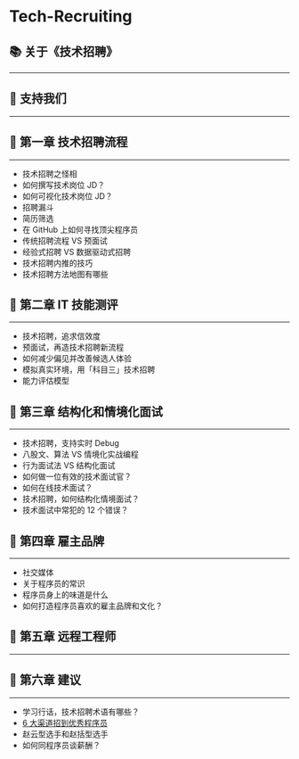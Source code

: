 # Tech-Recruiting

## 📚 关于《技术招聘》
---


## 🧧 支持我们
---



## 📌 第一章 技术招聘流程
---



-  技术招聘之怪相
-  如何撰写技术岗位 JD？
-  如何可视化技术岗位 JD？
-  招聘漏斗
-  简历筛选
-  在 GitHub 上如何寻找顶尖程序员
-  传统招聘流程 VS 预面试
-  经验式招聘 VS 数据驱动式招聘
-  技术招聘内推的技巧
-  技术招聘方法地图有哪些

## 📌 第二章 IT 技能测评
---

-  技术招聘，追求信效度
-  预面试，再造技术招聘新流程
-  如何减少偏见并改善候选人体验
-  模拟真实环境，用「科目三」技术招聘
-  能力评估模型

## 📌 第三章 结构化和情境化面试
---

-  技术招聘，支持实时 Debug
-  八股文、算法 VS 情境化实战编程
-  行为面试法 VS 结构化面试
-  如何做一位有效的技术面试官？
-  如何在线技术面试？
-  技术招聘，如何结构化情境面试？
-  技术面试中常犯的 12 个错误？

## 📌 第四章 雇主品牌
---

-  社交媒体
-  关于程序员的常识
-  程序员身上的味道是什么
-  如何打造程序员喜欢的雇主品牌和文化？

## 📌 第五章 远程工程师
---


## 📌 第六章 建议
---

-  学习行话，技术招聘术语有哪些？
-  [6 大渠道招到优秀程序员](写给技术岗HR/6大渠道招到优秀程序员.md)
-  赵云型选手和赵括型选手
-  如何同程序员谈薪酬？